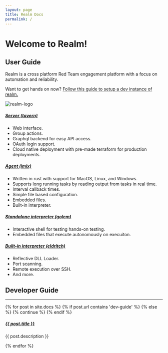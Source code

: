```yaml
---
layout: page
title: Realm Docs
permalink: /
---
```


# Welcome to Realm!

## User Guide
Realm is a cross platform Red Team engagement platform with a focus on automation and reliability.

Want to get hands on now?  <a href="{{ '/user-guide/getting-started' | prepend: site.baseurl }}">Follow this guide to setup a dev instance of realm.</a>

![realm-logo](/assets/img/realm_create_quest.png)

<h5><a href="{{ '/user-guide/tavern' | prepend: site.baseurl }}">Server (tavern)</a></h5>
<ul>
<li>Web interface.</li>
<li>Group actions.</li>
<li>Graphql backend for easy API access.</li>
<li>OAuth login support.</li>
<li>Cloud native deployment with pre-made terraform for production deployments.</li>
</ul>

<h5><a href="{{ '/user-guide/imix' | prepend: site.baseurl }}">Agent (imix)</a></h5>
<ul>
<li>Written in rust with support for MacOS, Linux, and Windows.</li>
<li>Supports long running tasks by reading output from tasks in real time.</li>
<li>Interval callback times.</li>
<li>Simple file based configuration.</li>
<li>Embedded files.</li>
<li>Built-in interpreter.</li>
</ul>

<h5><a href="{{ '/user-guide/golem' | prepend: site.baseurl }}">Standalone interpreter (golem)</a></h5>
<ul>
<li>Interactive shell for testing hands-on testing.</li>
<li>Embedded files that execute autonomously on execuiton.</li>
</ul>

<h5><a href="{{ '/user-guide/eldritch' | prepend: site.baseurl }}">Built-in interpreter (eldritch)</a></h5>
<ul>
<li>Reflective DLL Loader.</li>
<li>Port scanning.</li>
<li>Remote execution over SSH.</li>
<li>And more.</li>
</ul>

## Developer Guide

<div class="section-index">
    <hr class="panel-line">
    {% for post in site.docs  %}
    <!-- Skip unrelated pages -->
        {% if post.url contains 'dev-guide' %}
        {% else %}
            {% continue %}
        {% endif %}
    <div class="entry">
    <h5><a href="{{ post.url | prepend: site.baseurl }}">{{ post.title }}</a></h5>
    <p>{{ post.description }}</p>
    </div>{% endfor %}
</div>